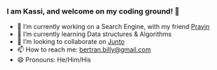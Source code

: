 ### I am Kassi, and welcome on my coding ground! 🚀


- 🔭 I’m currently working on a Search Engine, with my friend [Pravin](https://github.com/pravindoesstuff)
- 🌱 I’m currently learning Data structures & Algorithms
- 👯 I’m looking to collaborate on [Junto](https://github.com/kassi-bertrand/Junto)
- 📫 How to reach me: bertran.billy@gmail.com
- 😄 Pronouns: He/Him/His

<!--
- 🤔 I’m looking for help with ...
- 💬 Ask me about ...
- ⚡ Fun fact: ...
-->
